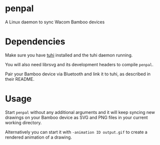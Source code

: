 # penpal
A Linux daemon to sync Wacom Bamboo devices

# Dependencies
Make sure you have [tuhi](https://github.com/tuhiproject/tuhi/) installed and
the tuhi daemon running.

You will also need librsvg and its development headers to compile `penpal`.

Pair your Bamboo device via Bluetooth and link it to tuhi, as described in their
README.

# Usage

Start `penpal` without any additional arguments and it will keep syncing new
drawings on your Bamboo device as SVG and PNG files in your current working
directory.

Alternatively you can start it with `-animation ID output.gif` to create a
rendered animation of a drawing.

